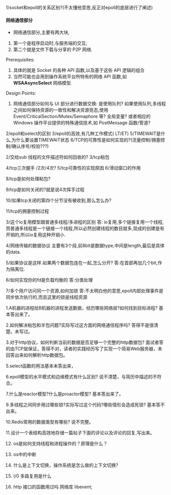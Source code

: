 1/socket和epoll的关系区别?(不太懂他意思,反正对epoll的底层进行了阐述)


#### **网络通信部分**
* 网络通信部分,主要有两大块,
1. 第一个是程序启动时,与服务端的交互;
2. 第二个就是文件下载与分享的 P2P 网络.

Prerequisites:
1. 具体的就是 Socket 的各种 API 函数,以及基于这些 API 逻辑的组合
2. 当然可能也会用到操作系统平台所特有的网络 API 函数,如 **WSAAsyncSelect** 网络模型.

Design Points:
1. 网络通信部分如何与 UI 部分进行数据交换:
   是使用队列?
    如果使用队列,多线程之间如何保持资源的一致性和解决资源竞态,使用 Event/CriticalSection/Mutex/Semaphore 等?
   全局变量?
   或者相应的 Windows 操作平台提供的特殊通信技术,如 PostMessage 函数/管道?


2/epoll和select的区别
3/epoll的高效,有几种工作模式( LT/ET)
5/TIMEWAIT是什么,为什么要设置TIMEWAIT状态
6/TCP的可靠性是如何实现的?(流量控制/拥塞控制/确认序号/校验???)

2/交给sub 线程的文件描述符如何回收的?
3/tcp粘包

4/tcp三次握手 /2次/4次?
5/tcp可靠性的实现原因
6/滑动窗口的作用


8/tcp是如何处理粘包?

9/tcp是如何关闭的?就是说4次挥手过程

10/如果tcp关闭的第四个分节没有被收到,那么怎么办?

11/tcp的拥塞控制过程

3/这个io复用模型跟普通多线程/多进程的区别
答: io复用,多个链接复用一个线程,而普通多线程是一个链接一个线程,所以必然创建线程的数目就多,现成的创建是有开销的,所以io复用这种开销小.

4/网络传输的数据协议
主要有3个段,前8bit是数据type,中间是length,最后是具体的data.

5/如果协议是这样.如果两个数据包连在一起,怎么分开?
答:在首部再加几个bit,作为隔离位.


6/如何实现你的fd是负载均衡的
答:分类处理

7/多个用户访问同一个资源,如何加锁
答:不太明白他的意思,epoll内部处理事件是同步依次执行的,而且这里的锁是线程资源


1.A机器的进程给B机器的进程发送数据，经历哪些网络层?如何找到目标进程?
基本答出来了。

2.如何解决粘包和半包问题?实际写过这方面的网络通信程序吗?
答得不是很清楚。未写过。

3.对于http协议，如何判断当前的数据是否足够一个完整的http数据包?
面试者答的由TCP层保证，答得不对，读者的实践经历写了实现一个简易Web服务器，未回答出来如何解析http数据包。

5.select函数的用法基本未答出来，

6.epoll模型的水平模式和边缘模式有什么区别?
说不清楚，与简历中描述的不符合。

7.什么是reactor模型?什么是proactor模型?
基本答出来了。

9.多线程之间同步用过哪些锁?实际写过这个代码?哪些情形会造成死锁?
基本答不出来。

10.Redis常用的数据类型有哪些?
说不完整。

11.设计一个表结构高效地存储一篇帖子下面的评论以及评论的回复,写出来。

12. os是如何支持线程和进程操作的？原理是什么？
13. os中的中断
14. 什么是上下文切换，操作系统是怎么做的上下文切换?

3. I/0 多路复用是什么
4. http 接口的函数用过吗
网络库 libevent;